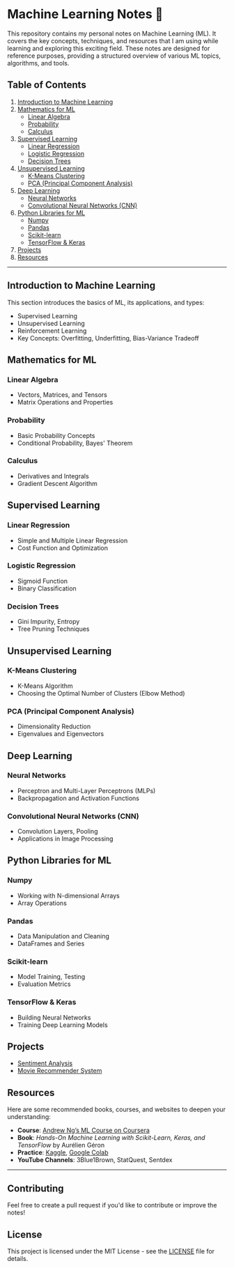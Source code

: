 # Machine Learning Notes 📓

This repository contains my personal notes on Machine Learning (ML). It covers the key concepts, techniques, and resources that I am using while learning and exploring this exciting field. These notes are designed for reference purposes, providing a structured overview of various ML topics, algorithms, and tools.

## Table of Contents
1. [Introduction to Machine Learning](#introduction-to-machine-learning)
2. [Mathematics for ML](#mathematics-for-ml)
   - [Linear Algebra](#linear-algebra)
   - [Probability](#probability)
   - [Calculus](#calculus)
3. [Supervised Learning](#supervised-learning)
   - [Linear Regression](#linear-regression)
   - [Logistic Regression](#logistic-regression)
   - [Decision Trees](#decision-trees)
4. [Unsupervised Learning](#unsupervised-learning)
   - [K-Means Clustering](#k-means-clustering)
   - [PCA (Principal Component Analysis)](#pca)
5. [Deep Learning](#deep-learning)
   - [Neural Networks](#neural-networks)
   - [Convolutional Neural Networks (CNN)](#cnn)
6. [Python Libraries for ML](#python-libraries-for-ml)
   - [Numpy](#numpy)
   - [Pandas](#pandas)
   - [Scikit-learn](#scikit-learn)
   - [TensorFlow & Keras](#tensorflow--keras)
7. [Projects](#projects)
8. [Resources](#resources)

---

## Introduction to Machine Learning
This section introduces the basics of ML, its applications, and types:
- Supervised Learning
- Unsupervised Learning
- Reinforcement Learning
- Key Concepts: Overfitting, Underfitting, Bias-Variance Tradeoff

## Mathematics for ML

### Linear Algebra
- Vectors, Matrices, and Tensors
- Matrix Operations and Properties

### Probability
- Basic Probability Concepts
- Conditional Probability, Bayes' Theorem

### Calculus
- Derivatives and Integrals
- Gradient Descent Algorithm

## Supervised Learning

### Linear Regression
- Simple and Multiple Linear Regression
- Cost Function and Optimization

### Logistic Regression
- Sigmoid Function
- Binary Classification

### Decision Trees
- Gini Impurity, Entropy
- Tree Pruning Techniques

## Unsupervised Learning

### K-Means Clustering
- K-Means Algorithm
- Choosing the Optimal Number of Clusters (Elbow Method)

### PCA (Principal Component Analysis)
- Dimensionality Reduction
- Eigenvalues and Eigenvectors

## Deep Learning

### Neural Networks
- Perceptron and Multi-Layer Perceptrons (MLPs)
- Backpropagation and Activation Functions

### Convolutional Neural Networks (CNN)
- Convolution Layers, Pooling
- Applications in Image Processing

## Python Libraries for ML

### Numpy
- Working with N-dimensional Arrays
- Array Operations

### Pandas
- Data Manipulation and Cleaning
- DataFrames and Series

### Scikit-learn
- Model Training, Testing
- Evaluation Metrics

### TensorFlow & Keras
- Building Neural Networks
- Training Deep Learning Models

## Projects
- [Sentiment Analysis](#sentiment-analysis)
- [Movie Recommender System](#movie-recommender-system)

## Resources
Here are some recommended books, courses, and websites to deepen your understanding:
- **Course**: [Andrew Ng’s ML Course on Coursera](https://www.coursera.org/learn/machine-learning)
- **Book**: *Hands-On Machine Learning with Scikit-Learn, Keras, and TensorFlow* by Aurélien Géron
- **Practice**: [Kaggle](https://www.kaggle.com/), [Google Colab](https://colab.research.google.com/)
- **YouTube Channels**: 3Blue1Brown, StatQuest, Sentdex

---

## Contributing
Feel free to create a pull request if you'd like to contribute or improve the notes!

## License
This project is licensed under the MIT License - see the [LICENSE](LICENSE) file for details.

